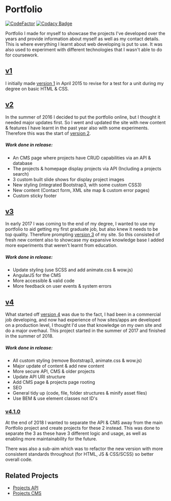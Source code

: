 # Portfolio

[![CodeFactor](https://www.codefactor.io/repository/github/jahidulpabelislam/portfolio/badge?style=flat-square)](https://www.codefactor.io/repository/github/jahidulpabelislam/portfolio)
[![Codacy Badge](https://api.codacy.com/project/badge/Grade/96618e67cccc406bae671770803b0603)](https://app.codacy.com/app/jahidulpabelislam/portfolio?utm_source=github.com&utm_medium=referral&utm_content=jahidulpabelislam/portfolio&utm_campaign=Badge_Grade_Dashboard)

Portfolio I made for myself to showcase the projects I've developed over the years and provide information about myself as well as my contact details. This is where everything I learnt about web developing is put to use. It was also used to experiment with different technologies that I wasn't able to do for coursework.

## [v1](https://github.com/jahidulpabelislam/portfolio/tree/releases/tag/v1/)

I initially made [version 1](https://github.com/jahidulpabelislam/portfolio/tree/releases/tag/v1/) in April 2015 to revise for a test for a unit during my degree on basic HTML & CSS.

## [v2](https://github.com/jahidulpabelislam/portfolio/tree/releases/tag/v2/)

In the summer of 2016 I decided to put the portfolio online, but I thought it needed major updates first. So I went and updated the site with new content & features I have learnt in the past year also with some experiments. Therefore this was the start of [version 2](https://github.com/jahidulpabelislam/portfolio/tree/releases/tag/v2/).

##### Work done in release:

-   An CMS page where projects have CRUD capabilities via an API & database
-   The projects & homepage display projects via API (Including a projects search)
-   3 custom built slide shows for display project images
-   New styling (integrated Bootstrap3, with some custom CSS3)
-   New content (Contact form, XML site map & custom error pages)
-   Custom sticky footer

## [v3](https://github.com/jahidulpabelislam/portfolio/tree/releases/tag/v3/)

In early 2017 I was coming to the end of my degree, I wanted to use my portfolio to aid getting my first graduate job, but also knew it needs to be top quality. Therefore prompting [version 3](https://github.com/jahidulpabelislam/portfolio/tree/releases/tag/v3/) of my site. So this consisted of fresh new content also to showcase my expansive knowledge base I added more experiments that weren't learnt from education.

##### Work done in release:

-   Update styling (use SCSS and add animate.css & wow.js)
-   AngularJS for the CMS
-   More accessible & valid code
-   More feedback on user events & system errors

## [v4](https://github.com/jahidulpabelislam/portfolio/tree/releases/tag/v4/)

What started off [version 4](https://github.com/jahidulpabelislam/portfolio/tree/releases/tag/v4/) was due to the fact, I had been in a commercial job developing, and now had experience of how sites/apps are developed on a production level, I thought I'd use that knowledge on my own site and do a major overhaul. This project started in the summer of 2017 and finished in the summer of 2018.

##### Work done in release:

-   All custom styling (remove Bootstrap3, animate.css & wow.js)
-   Major update of content & add new content
-   More secure API, CMS & older projects
-   Update API URI structure
-   Add CMS page & projects page rooting
-   SEO
-   General tidy up (code, file, folder structures & minify asset files)
-   Use BEM & use element classes not ID's

### [v4.1.0](https://github.com/jahidulpabelislam/portfolio/tree/releases/tag/v4.1.0/)

At the end of 2018 I wanted to separate the API & CMS away from the main Portfolio project and create projects for these 2 instead. This was done to separate the 3 as these have 3 different logic and usage, as well as enabling more maintainability for the future.

There was also a sub-aim which was to refactor the new version with more consistent standards throughout (for HTML, JS & CSS/SCSS) so better overall code.

## Related Projects

-   [Projects API](https://github.com/jahidulpabelislam/portfolio-api/)
-   [Projects CMS](https://github.com/jahidulpabelislam/portfolio-cms/)
